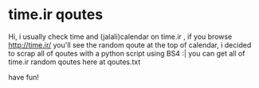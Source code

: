 # time.ir qoutes

Hi,
i usually check time and (jalali)calendar on time.ir , if you browse http://time.ir/ you'll see the random qoute at the top of calendar,
i decided to scrap all of qoutes with a python script using BS4 :|
you can get all of time.ir random qoutes here at qoutes.txt


have fun!
